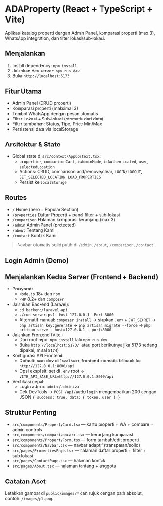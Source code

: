 # ADAProperty (React + TypeScript + Vite)

Aplikasi katalog properti dengan Admin Panel, komparasi properti (max 3), WhatsApp integration, dan filter lokasi/sub‑lokasi.

## Menjalankan

1. Install dependency: `npm install`
2. Jalankan dev server: `npm run dev`
3. Buka `http://localhost:5173`

## Fitur Utama

- Admin Panel (CRUD properti)
- Komparasi properti (maksimal 3)
- Tombol WhatsApp dengan pesan otomatis
- Filter Lokasi + Sub‑lokasi (otomatis dari data)
- Filter tambahan: Status, Tipe, Price Min/Max
- Persistensi data via localStorage

## Arsitektur & State

- Global state di `src/context/AppContext.tsx`:
  - `properties`, `comparisonCart`, `isAdminMode`, `isAuthenticated`, `user`, `selectedLocation`
  - Actions: CRUD, comparison add/remove/clear, `LOGIN/LOGOUT`, `SET_SELECTED_LOCATION`, `LOAD_PROPERTIES`
  - Persist ke `localStorage`

## Routes

- `/` Home (hero + Popular Section)
- `/properties` Daftar Properti + panel filter + sub‑lokasi
- `/comparison` Halaman komparasi keranjang (max 3)
- `/admin` Admin Panel (protected)
- `/about` Tentang Kami
- `/contact` Kontak Kami

> Navbar otomatis solid putih di `/admin`, `/about`, `/comparison`, `/contact`.

## Login Admin (Demo)

## Menjalankan Kedua Server (Frontend + Backend)

- Prasyarat:
  - `Node.js` 18+ dan `npm`
  - `PHP` 8.2+ dan `composer`
- Jalankan Backend (Laravel):
  - `cd backend/laravel-api`
  - `./run-server.ps1 -Host 127.0.0.1 -Port 8000`
  - Alternatif manual: `composer install` → siapkan `.env` + `JWT_SECRET` → `php artisan key:generate` → `php artisan migrate --force` → `php artisan serve --host=127.0.0.1 --port=8000`
- Jalankan Frontend (Vite):
  - Dari root repo: `npm install` lalu `npm run dev`
  - Buka `http://localhost:5173/` (atau port berikutnya jika 5173 sedang dipakai, misal `5174`)
- Konfigurasi API Frontend:
  - Default: saat dev di `localhost`, frontend otomatis fallback ke `http://127.0.0.1:8000/api`
  - Opsi eksplisit: set di `.env` root → `VITE_API_BASE_URL=http://127.0.0.1:8000/api`
- Verifikasi cepat:
  - Login admin: `admin` / `admin123`
  - Cek DevTools → `POST /api/auth/login` mengembalikan 200 dengan JSON `{ success: true, data: { token, user } }`

## Struktur Penting

- `src/components/PropertyCard.tsx` — kartu properti + WA + compare + admin controls
- `src/components/ComparisonCart.tsx` — keranjang komparasi
- `src/components/PropertyForm.tsx` — form tambah/edit properti
- `src/components/Navbar.tsx` — navbar adaptif (transparan/solid)
- `src/pages/PropertiesPage.tsx` — halaman daftar properti + filter + sub‑lokasi
- `src/pages/ContactPage.tsx` — halaman kontak
- `src/pages/About.tsx` — halaman tentang + anggota

## Catatan Aset

Letakkan gambar di `public/images/*` dan rujuk dengan path absolut, contoh: `/images/p1.png`.

